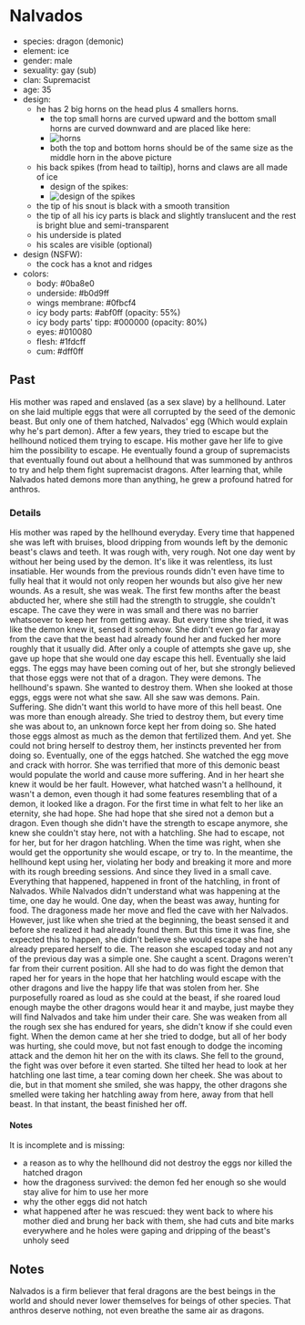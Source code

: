 # Nalvados

- species: dragon (demonic)
- element: ice
- gender: male
- sexuality: gay (sub)
- clan: Supremacist
- age: 35
- design:
  - he has 2 big horns on the head plus 4 smallers horns.
    - the top small horns are curved upward and the bottom small horns are curved downward and are placed like here:
    - ![horns](https://cdn.discordapp.com/attachments/1090704829464195084/1090705049451241532/image.png)
    - both the top and bottom horns should be of the same size as the middle horn in the above picture
  - his back spikes (from head to tailtip), horns and claws are all made of ice
    - design of the spikes:
    - ![design of the spikes](https://cdn.discordapp.com/attachments/1090704829464195084/1090705177100701736/image.png)
  - the tip of his snout is black with a smooth transition
  - the tip of all his icy parts is black and slightly translucent and the rest is bright blue and semi-transparent
  - his underside is plated
  - his scales are visible (optional)
- design (NSFW):
  - the cock has a knot and ridges
- colors:
  - body: #0ba8e0
  - underside: #b0d9ff
  - wings membrane: #0fbcf4
  - icy body parts: #abf0ff (opacity: 55%)
  - icy body parts' tipp: #000000 (opacity: 80%)
  - eyes: #010080
  - flesh: #1fdcff
  - cum: #dff0ff

## Past

His mother was raped and enslaved (as a sex slave) by a hellhound. Later on she laid multiple eggs that were all corrupted by the seed of the demonic beast. But only one of them hatched, Nalvados' egg (Which would explain why he's part demon).
After a few years, they tried to escape but the hellhound noticed them trying to escape. His mother gave her life to give him the possibility to escape. He eventually found a group of supremacists that eventually found out about a hellhound that was summoned by anthros to try and help them fight supremacist dragons. After learning that, while Nalvados hated demons more than anything, he grew a profound hatred for anthros.

### Details

His mother was raped by the hellhound everyday. Every time that happened she was left with bruises, blood dripping from wounds left by the demonic beast's claws and teeth. It was rough with, very rough. Not one day went by without her being used by the demon. It's like it was relentless, its lust insatiable. Her wounds from the previous rounds didn't even have time to fully heal that it would not only reopen her wounds but also give her new wounds. As a result, she was weak. The first few months after the beast abducted her, where she still had the strength to struggle, she couldn't escape. The cave they were in was small and there was no barrier whatsoever to keep her from getting away. But every time she tried, it was like the demon knew it, sensed it somehow. She didn't even go far away from the cave that the beast had already found her and fucked her more roughly that it usually did. After only a couple of attempts she gave up, she gave up hope that she would one day escape this hell.
Eventually she laid eggs. The eggs may have been coming out of her, but she strongly believed that those eggs were not that of a dragon. They were demons. The hellhound's spawn. She wanted to destroy them. When she looked at those eggs, eggs were not what she saw. All she saw was demons. Pain. Suffering. She didn't want this world to have more of this hell beast. One was more than enough already. She tried to destroy them, but every time she was about to, an unknown force kept her from doing so. She hated those eggs almost as much as the demon that fertilized them. And yet. She could not bring herself to destroy them, her instincts prevented her from doing so.
Eventually, one of the eggs hatched. She watched the egg move and crack with horror. She was terrified that more of this demonic beast would populate the world and cause more suffering. And in her heart she knew it would be her fault. However, what hatched wasn't a hellhound, it wasn't a demon, even though it had some features resembling that of a demon, it looked like a dragon. For the first time in what felt to her like an eternity, she had hope. She had hope that she sired not a demon but a dragon. Even though she didn't have the strength to escape anymore, she knew she couldn't stay here, not with a hatchling. She had to escape, not for her, but for her dragon hatchling. When the time was right, when she would get the opportunity she would escape, or try to.
In the meantime, the hellhound kept using her, violating her body and breaking it more and more with its rough breeding sessions. And since they lived in a small cave. Everything that happened, happened in front of the hatchling, in front of Nalvados. While Nalvados didn't understand what was happening at the time, one day he would.
One day, when the beast was away, hunting for food. The dragoness made her move and fled the cave with her Nalvados. However, just like when she tried at the beginning, the beast sensed it and before she realized it had already found them. But this time it was fine, she expected this to happen, she didn't believe she would escape she had already prepared herself to die. The reason she escaped today and not any of the previous day was a simple one. She caught a scent. Dragons weren't far from their current position. All she had to do was fight the demon that raped her for years in the hope that her hatchling would escape with the other dragons and live the happy life that was stolen from her. She purposefully roared as loud as she could at the beast, if she roared loud enough maybe the other dragons would hear it and maybe, just maybe they will find Nalvados and take him under their care. She was weaken from all the rough sex she has endured for years, she didn't know if she could even fight. When the demon came at her she tried to dodge, but all of her body was hurting, she could move, but not fast enough to dodge the incoming attack and the demon hit her on the with its claws. She fell to the ground, the fight was over before it even started. She tilted her head to look at her hatchling one last time, a tear coming down her cheek. She was about to die, but in that moment she smiled, she was happy, the other dragons she smelled were taking her hatchling away from here, away from that hell beast. In that instant, the beast finished her off.

#### Notes

It is incomplete and is missing:
- a reason as to why the hellhound did not destroy the eggs nor killed the hatched dragon
- how the dragoness survived: the demon fed her enough so she would stay alive for him to use her more
- why the other eggs did not hatch
- what happened after he was rescued: they went back to where his mother died and brung her back with them, she had cuts and bite marks everywhere and he holes were gaping and dripping of the beast's unholy seed

## Notes

Nalvados is a firm believer that feral dragons are the best beings in the world and should never lower themselves for beings of other species. That anthros deserve nothing, not even breathe the same air as dragons.
